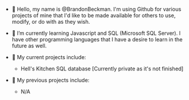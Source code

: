 - 👋 Hello, my name is @BrandonBeckman. I'm using Github for various projects of mine that I'd like to be made available for others to use, modify, or do with as they wish.

- 🌱 I’m currently learning Javascript and SQL (Microsoft SQL Server). I have other programming languages that I have a desire to learn in the future as well.

- 📂 My current projects include:
  - Hell's Kitchen SQL database [Currently private as it's not finished]

- 📁 My previous projects include:
  - N/A
